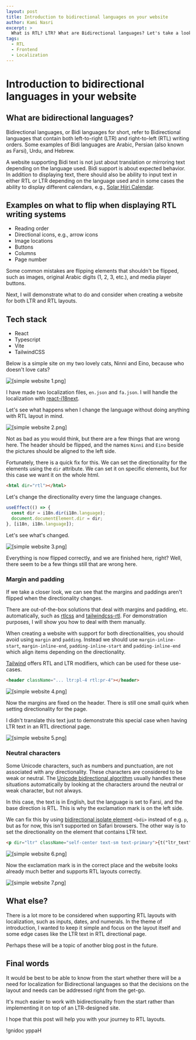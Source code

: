 ```yaml
---
layout: post
title: Introduction to bidirectional languages on your website
author: Kami Nasri
excerpt: >
  What is RTL? LTR? What are Bidirectional languages? Let's take a look and see how to make your website support these languages.
tags:
  - RTL
  - Frontend
  - Localization
---
```


# Introduction to bidirectional languages in your website

## What are bidirectional languages?

Bidirectional languages, or Bidi languages for short, refer to Bidirectional languages that contain both left-to-right (LTR) and right-to-left (RTL) writing orders. Some examples of Bidi languages are Arabic, Persian (also known as Farsi), Urdu, and Hebrew.

A website supporting Bidi text is not just about translation or mirroring text depending on the language used. Bidi support is about expected behavior. In addition to displaying text, there should also be ability to input text in either RTL or LTR depending on the language used and in some cases the ability to display different calendars, e.g., [Solar Hijri Calendar](https://en.wikipedia.org/wiki/Solar_Hijri_calendar).

## Examples on what to flip when displaying RTL writing systems

- Reading order
- Directional icons, e.g., arrow icons
- Image locations
- Buttons
- Columns
- Page number

Some common mistakes are flipping elements that shouldn't be flipped, such as images, original Arabic digits (1, 2, 3, etc.), and media player buttons.

Next, I will demonstrate what to do and consider when creating a website for both LTR and RTL layouts.

## Tech stack

- React
- Typescript
- Vite
- TailwindCSS

Below is a simple site on my two lovely cats, Ninni and Eino, because who doesn't love cats?

![[simple website 1.png]](/img/2025-05-16-introduction-to-bidirectional-languages-in-your-website/1.png)

I have made two localization files, `en.json` and `fa.json`. I will handle the localization with [react-i18next](https://www.react.i18next.com/).

Let's see what happens when I change the language without doing anything with RTL layout in mind.

![[simple website 2.png]](/img/2025-05-16-introduction-to-bidirectional-languages-in-your-website/2.png)

Not as bad as you would think, but there are a few things that are wrong here. The header should be flipped, and the names `Ninni` and `Eino` beside the pictures should be aligned to the left side.

Fortunately, there is a quick fix for this. We can set the directionality for the elements using the `dir` attribute. We can set it on specific elements, but for this case we want it on the whole html.

```html
<html dir="rtl"></html>
```

Let's change the directionality every time the language changes.

```typescript
useEffect(() => {
  const dir = i18n.dir(i18n.language);
  document.documentElement.dir = dir;
}, [i18n, i18n.language]);
```

Let's see what's changed.

![[simple website 3.png]](/img/2025-05-16-introduction-to-bidirectional-languages-in-your-website/3.png)

Everything is now flipped correctly, and we are finished here, right? Well, there seem to be a few things still that are wrong here.

### Margin and padding

If we take a closer look, we can see that the margins and paddings aren't flipped when the directionality changes.

There are out-of-the-box solutions that deal with margins and padding, etc. automatically, such as [rtlcss](https://rtlcss.com/learn/) and [tailwindcss-rtl](https://www.npmjs.com/package/tailwindcss-rtl). For demonstration purposes, I will show you how to deal with them manually.

When creating a website with support for both directionalities, you should avoid using `margin` and `padding`. Instead we should use `margin-inline-start`, `margin-inline-end`,
`padding-inline-start` and `padding-inline-end` which align items depending on the directionality.

[Tailwind](https://tailwindcss.com/blog/tailwindcss-v3#rtl-and-ltr-modifiers) offers RTL and LTR modifiers, which can be used for these use-cases.

```html
<header className="... ltr:pl-4 rtl:pr-4"></header>
```

![[simple website 4.png]](/img/2025-05-16-introduction-to-bidirectional-languages-in-your-website/4.png)

Now the margins are fixed on the header. There is still one small quirk when setting directionality for the page.

I didn't translate this text just to demonstrate this special case when having LTR text in an RTL directional page.

![[simple website 5.png]](/img/2025-05-16-introduction-to-bidirectional-languages-in-your-website/5.png)

### Neutral characters

Some Unicode characters, such as numbers and punctuation, are not associated with any directionality. These characters are considered to be weak or neutral. The [Unicode bidirectional algorithm](https://www.w3.org/International/articles/inline-bidi-markup/uba-basics) usually handles these situations automatically by looking at the characters around the neutral or weak character, but not always.

In this case, the text is in English, but the language is set to Farsi, and the base direction is RTL. This is why the exclamation mark is on the left side.

We can fix this by using [bidirectional isolate element](https://developer.mozilla.org/en-US/docs/Web/HTML/Reference/Elements/bdi) `<bdi>` instead of e.g. `p`, but as for now, this isn't supported on Safari browsers. The other way is to set the directionality on the element that contains LTR text.

```html
<p dir="ltr" className="self-center text-sm text-primary">{t("ltr_text")}</p>
```

![[simple website 6.png]](/img/2025-05-16-introduction-to-bidirectional-languages-in-your-website/6.png)

Now the exclamation mark is in the correct place and the website looks already much better and supports RTL layouts correctly.

![[simple website 7.png]](/img/2025-05-16-introduction-to-bidirectional-languages-in-your-website/7.png)

## What else?

There is a lot more to be considered when supporting RTL layouts with localization, such as inputs, dates, and numerals. In the theme of introduction, I wanted to keep it simple and focus on the layout itself and some edge cases like the LTR text in RTL directional page.

Perhaps these will be a topic of another blog post in the future.

## Final words

It would be best to be able to know from the start whether there will be a need for localization for Bidirectional languages so that the decisions on the layout and needs can be addressed right from the get-go.

It's much easier to work with bidirectionality from the start rather than implementing it on top of an LTR-designed site.

I hope that this post will help you with your journey to RTL layouts.

!gnidoc yppaH
